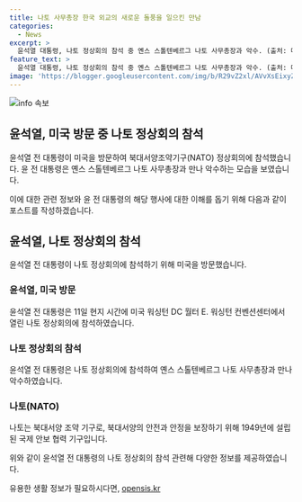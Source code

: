 ```yaml
---
title: 나토 사무총장 한국 외교의 새로운 돌풍을 일으킨 만남
categories:
  - News
excerpt: >
  윤석열 대통령, 나토 정상회의 참석 중 옌스 스톨텐베르그 나토 사무총장과 악수. (출처: 대통령실 홈페이지)
feature_text: >
  윤석열 대통령, 나토 정상회의 참석 중 옌스 스톨텐베르그 나토 사무총장과 악수. (출처: 대통령실 홈페이지)
image: 'https://blogger.googleusercontent.com/img/b/R29vZ2xl/AVvXsEixyZcFfHzMRdzZMjFBmAUKJYCLCGyLL1o632UiGVXcaFdKo_bkvkuCioo0uUKlGfBVcT3P84aROyZIXSBEx3Aw5nCQ3pTgDom1WDC4m8eifvWiAmWEEVb4x6G_l8C0QH225ldMjyaFvpxGEBGNO37VmDTDMHGhJPq73UglMfDca1-0aw/s1600/blogspot.png'
---
```


<p><img src="https://blogger.googleusercontent.com/img/b/R29vZ2xl/AVvXsEixyZcFfHzMRdzZMjFBmAUKJYCLCGyLL1o632UiGVXcaFdKo_bkvkuCioo0uUKlGfBVcT3P84aROyZIXSBEx3Aw5nCQ3pTgDom1WDC4m8eifvWiAmWEEVb4x6G_l8C0QH225ldMjyaFvpxGEBGNO37VmDTDMHGhJPq73UglMfDca1-0aw/s1600/blogspot.png" alt="info 속보" /></p>

<h2>윤석열, 미국 방문 중 나토 정상회의 참석</h2>

<p>윤석열 전 대통령이 미국을 방문하여 북대서양조약기구(NATO) 정상회의에 참석했습니다. 윤 전 대통령은 옌스 스톨텐베르그 나토 사무총장과 만나 악수하는 모습을 보였습니다.</p>

<p>이에 대한 관련 정보와 윤 전 대통령의 해당 행사에 대한 이해를 돕기 위해 다음과 같이 포스트를 작성하겠습니다.</p>

<h2>윤석열, 나토 정상회의 참석</h2>

<p>윤석열 전 대통령이 나토 정상회의에 참석하기 위해 미국을 방문했습니다.</p>

<h3>윤석열, 미국 방문</h3>

<p>윤석열 전 대통령은 11일 현지 시간에 미국 워싱턴 DC 월터 E. 워싱턴 컨벤션센터에서 열린 나토 정상회의에 참석하였습니다.</p>

<h3>나토 정상회의 참석</h3>

<p>윤석열 전 대통령은 나토 정상회의에 참석하여 옌스 스톨텐베르그 나토 사무총장과 만나 악수하였습니다.</p>

<h3>나토(NATO)</h3>

<p>나토는 북대서양 조약 기구로, 북대서양의 안전과 안정을 보장하기 위해 1949년에 설립된 국제 안보 협력 기구입니다.</p>

<p>위와 같이 윤석열 전 대통령의 나토 정상회의 참석 관련해 다양한 정보를 제공하였습니다.</p>
유용한 생활 정보가 필요하시다면, <a href="https://opensis.kr" rel="dofollow">opensis.kr</a>


